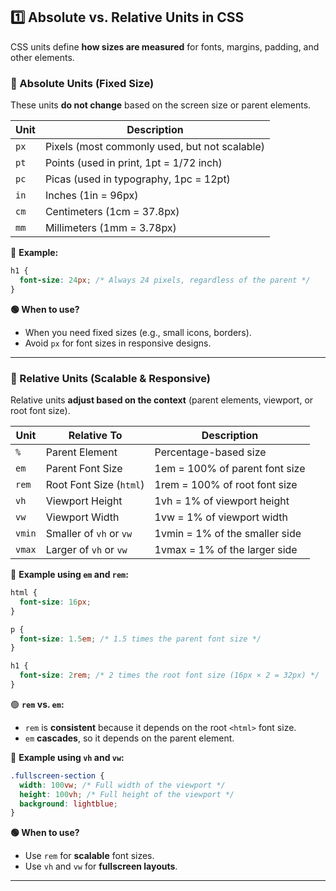 
## **1️⃣ Absolute vs. Relative Units in CSS**
CSS units define **how sizes are measured** for fonts, margins, padding, and other elements.

### **🔹 Absolute Units (Fixed Size)**
These units **do not change** based on the screen size or parent elements.

| Unit | Description |
|------|------------|
| `px`  | Pixels (most commonly used, but not scalable) |
| `pt`  | Points (used in print, 1pt = 1/72 inch) |
| `pc`  | Picas (used in typography, 1pc = 12pt) |
| `in`  | Inches (1in = 96px) |
| `cm`  | Centimeters (1cm = 37.8px) |
| `mm`  | Millimeters (1mm = 3.78px) |

🔹 **Example:**
```css
h1 {
  font-size: 24px; /* Always 24 pixels, regardless of the parent */
}
```

**🟢 When to use?**  
- When you need fixed sizes (e.g., small icons, borders).
- Avoid `px` for font sizes in responsive designs.

---

### **🔹 Relative Units (Scalable & Responsive)**
Relative units **adjust based on the context** (parent elements, viewport, or root font size).

| Unit | Relative To | Description |
|------|------------|------------|
| `%`  | Parent Element | Percentage-based size |
| `em`  | Parent Font Size | 1em = 100% of parent font size |
| `rem` | Root Font Size (`html`) | 1rem = 100% of root font size |
| `vh`  | Viewport Height | 1vh = 1% of viewport height |
| `vw`  | Viewport Width | 1vw = 1% of viewport width |
| `vmin` | Smaller of `vh` or `vw` | 1vmin = 1% of the smaller side |
| `vmax` | Larger of `vh` or `vw` | 1vmax = 1% of the larger side |

🔹 **Example using `em` and `rem`:**
```css
html {
  font-size: 16px;
}

p {
  font-size: 1.5em; /* 1.5 times the parent font size */
}

h1 {
  font-size: 2rem; /* 2 times the root font size (16px × 2 = 32px) */
}
```
🟢 **`rem` vs. `em`:**
- `rem` is **consistent** because it depends on the root `<html>` font size.
- `em` **cascades**, so it depends on the parent element.

🔹 **Example using `vh` and `vw`:**
```css
.fullscreen-section {
  width: 100vw; /* Full width of the viewport */
  height: 100vh; /* Full height of the viewport */
  background: lightblue;
}
```
**🟢 When to use?**  
- Use `rem` for **scalable** font sizes.
- Use `vh` and `vw` for **fullscreen layouts**.

---